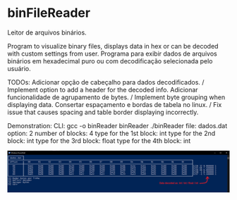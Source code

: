 # binFileReader
Leitor de arquivos binários.

Program to visualize binary files, displays data in hex or can be decoded with custom settings from user.
Programa para exibir dados de arquivos binários em hexadecimal puro ou com decodificação selecionada pelo usuário.



TODOs:
Adicionar opção de cabeçalho para dados decodificados. / Implement option to add a header for the decoded info.
Adicionar funcionalidade de agrupamento de bytes. / Implement byte grouping when displaying data.
Consertar espaçamento e bordas de tabela no linux. / Fix issue that causes spacing and table border displaying incorrectly.

Demonstration:
CLI:
gcc -o binReader binReader
./binReader
file: dados.dat
option: 2
number of blocks: 4
type for the 1st block: int
type for the 2nd block: int
type for the 3rd block: float
type for the 4th block: int

![alt text](/example.png)